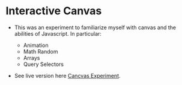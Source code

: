 # Interactive Canvas 

* This was an experiment to familiarize myself with canvas and the abilities of Javascript. In particular:

    * Animation
    * Math Random
    * Arrays
    * Query Selectors


* See live version here [Cancvas Experiment](https://tcdev.github.io/canvasexperiment/). 